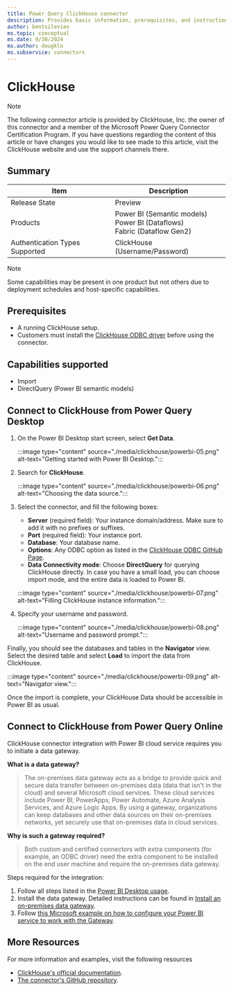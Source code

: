 ```yaml
---
title: Power Query ClickHouse connector
description: Provides basic information, prerequisites, and instructions on how to connect to ClickHouse
author: bentsileviav
ms.topic: conceptual
ms.date: 9/30/2024
ms.author: dougklo
ms.subservice: connectors
---
```


# ClickHouse

> [!NOTE]
> The following connector article is provided by ClickHouse, Inc. the owner of this connector and a member of the Microsoft Power Query Connector Certification Program. If you have questions regarding the content of this article or have changes you would like to see made to this article, visit the ClickHouse website and use the support channels there.

## Summary

| Item                           | Description                                                                    |
|--------------------------------|--------------------------------------------------------------------------------|
| Release State                  | Preview                                                                        |
| Products                       | Power BI (Semantic models)<br/>Power BI (Dataflows)<br/>Fabric (Dataflow Gen2) |
| Authentication Types Supported | ClickHouse (Username/Password)                                                 |

> [!NOTE]
> Some capabilities may be present in one product but not others due to deployment schedules and host-specific capabilities.

## Prerequisites

* A running ClickHouse setup.
* Customers must install the [ClickHouse ODBC driver](https://github.com/ClickHouse/clickhouse-odbc) before using the
  connector.

## Capabilities supported

* Import
* DirectQuery (Power BI semantic models)

## Connect to ClickHouse from Power Query Desktop

1. On the Power BI Desktop start screen, select **Get Data**.

   :::image type="content" source="./media/clickhouse/powerbi-05.png" alt-text="Getting started with Power BI Desktop.":::

1. Search for **ClickHouse**.

   :::image type="content" source="./media/clickhouse/powerbi-06.png" alt-text="Choosing the data source.":::

1. Select the connector, and fill the following boxes:

   * **Server** (required field): Your instance domain/address. Make sure to add it with no prefixes or suffixes.
   * **Port** (required field): Your instance port.
   * **Database**: Your database name.
   * **Options**: Any ODBC option as listed in the [ClickHouse ODBC GitHub Page](https://github.com/ClickHouse/clickhouse-odbc#configuration).
   * **Data Connectivity mode**: Choose **DirectQuery** for querying ClickHouse directly. In case you have a small load, you can choose import mode, and the entire data is loaded to Power BI.

   :::image type="content" source="./media/clickhouse/powerbi-07.png" alt-text="Filling ClickHouse instance information.":::

1. Specify your username and password.

   :::image type="content" source="./media/clickhouse/powerbi-08.png" alt-text="Username and password prompt.":::

Finally, you should see the databases and tables in the **Navigator** view. Select the desired table and select **Load** to
import the data from ClickHouse.

:::image type="content" source="./media/clickhouse/powerbi-09.png" alt-text="Navigator view.":::

Once the import is complete, your ClickHouse Data should be accessible in Power BI as usual.

## Connect to ClickHouse from Power Query Online

ClickHouse connector integration with Power BI cloud service requires you to initiate a data gateway.

**What is a data gateway?** 
> The on-premises data gateway acts as a bridge to provide quick and secure data transfer between on-premises data (data that isn't in the cloud) and several Microsoft cloud services. These cloud services include Power BI, PowerApps, Power Automate, Azure Analysis Services, and Azure Logic Apps. By using a gateway, organizations can keep databases and other data sources on their on-premises networks, yet securely use that on-premises data in cloud services.

**Why is such a gateway required?**
> Both custom and certified connectors with extra components (for example, an ODBC driver) need the extra component to be installed on the end user machine and require the on-premises data gateway.

Steps required for the integration:

1. Follow all steps listed in the [Power BI Desktop usage](#connect-to-clickhouse-from-power-query-desktop).
2. Install the data gateway. Detailed instructions can be found in [Install an on-premises data gateway](/data-integration/gateway/service-gateway-install).
3. Follow [this Microsoft example on how to configure your Power BI service to work with the Gateway](/power-bi/connect-data/service-gateway-sql-tutorial#connect-the-dataset-to-the-sql-server-database).

## More Resources

For more information and examples, visit the following resources

* [ClickHouse's official documentation](https://clickhouse.com/docs/en/integrations/powerbi).
* [The connector's GitHub repository](https://github.com/ClickHouse/power-bi-clickhouse).
